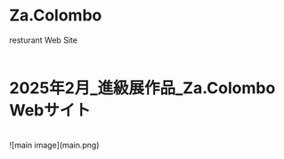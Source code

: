 # Za.Colombo
resturant Web Site
<br>
<br>
# 2025年2月_進級展作品_Za.Colombo Webサイト
<br>
![main image](main.png)

